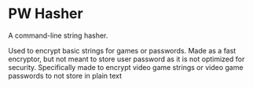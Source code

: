 # PW Hasher

A command-line string hasher. 

Used to encrypt basic strings for games or passwords. 
Made as a fast encryptor, but not meant to store user password as it is not optimized for security.
Specifically made to encrypt video game strings or video game passwords to not store in plain text
